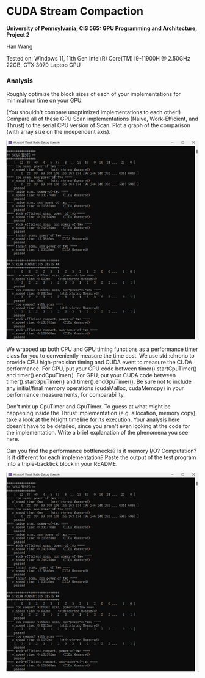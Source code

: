 CUDA Stream Compaction
======================

**University of Pennsylvania, CIS 565: GPU Programming and Architecture, Project 2**

Han Wang

Tested on: Windows 11, 11th Gen Intel(R) Core(TM) i9-11900H @ 2.50GHz 22GB, GTX 3070 Laptop GPU

### Analysis
Roughly optimize the block sizes of each of your implementations for minimal run time on your GPU.

(You shouldn't compare unoptimized implementations to each other!)
Compare all of these GPU Scan implementations (Naive, Work-Efficient, and Thrust) to the serial CPU version of Scan. Plot a graph of the comparison (with array size on the independent axis).

![Unlock FPS](img/output.png)

We wrapped up both CPU and GPU timing functions as a performance timer class for you to conveniently measure the time cost.
We use std::chrono to provide CPU high-precision timing and CUDA event to measure the CUDA performance.
For CPU, put your CPU code between timer().startCpuTimer() and timer().endCpuTimer().
For GPU, put your CUDA code between timer().startGpuTimer() and timer().endGpuTimer(). Be sure not to include any initial/final memory operations (cudaMalloc, cudaMemcpy) in your performance measurements, for comparability.




Don't mix up CpuTimer and GpuTimer.
To guess at what might be happening inside the Thrust implementation (e.g. allocation, memory copy), take a look at the Nsight timeline for its execution. Your analysis here doesn't have to be detailed, since you aren't even looking at the code for the implementation.
Write a brief explanation of the phenomena you see here.




Can you find the performance bottlenecks? Is it memory I/O? Computation? Is it different for each implementation?
Paste the output of the test program into a triple-backtick block in your README.

![Unlock FPS](img/output.png)
